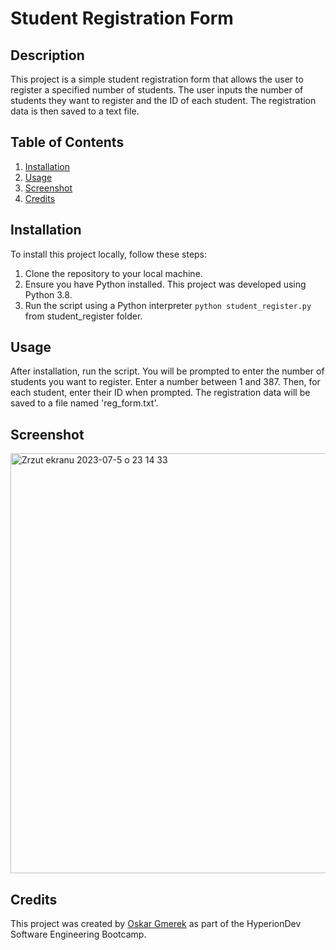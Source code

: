 # Student Registration Form

## Description
This project is a simple student registration form that allows the user to register a specified number of students. The user inputs the number of students they want to register and the ID of each student. The registration data is then saved to a text file.

## Table of Contents
1. [Installation](#installation)
2. [Usage](#usage)
3. [Screenshot](#screenshot)
4. [Credits](#credits)

## Installation
To install this project locally, follow these steps:

1. Clone the repository to your local machine.
2. Ensure you have Python installed. This project was developed using Python 3.8.
3. Run the script using a Python interpreter `python student_register.py` from student_register folder.

## Usage
After installation, run the script. You will be prompted to enter the number of students you want to register. Enter a number between 1 and 387. Then, for each student, enter their ID when prompted. The registration data will be saved to a file named 'reg_form.txt'.

## Screenshot

<img width="672" alt="Zrzut ekranu 2023-07-5 o 23 14 33" src="https://github.com/oskar-gmerek/finalCapstone/assets/53402105/fac00880-f7aa-41bd-8f5f-a91478c4d918">


## Credits
This project was created by [Oskar Gmerek](https://github.com/oskar-gmerek) as part of the HyperionDev Software Engineering Bootcamp.
